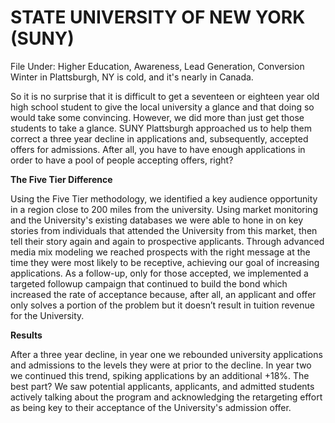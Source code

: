 # STATE UNIVERSITY OF NEW YORK (SUNY)

File Under: Higher Education, Awareness, Lead Generation, Conversion Winter in Plattsburgh, NY is cold, and it's nearly in Canada.&#x20;

So it is no surprise that it is difficult to get a seventeen or eighteen year old high school student to give the local university a glance and that doing so would take some convincing. However, we did more than just get those students to take a glance. SUNY Plattsburgh approached us to help them correct a three year decline in applications and, subsequently, accepted offers for admissions. After all, you have to have enough applications in order to have a pool of people accepting offers, right?

**The Five Tier Difference**&#x20;

Using the Five Tier methodology, we identified a key audience opportunity in a region close to 200 miles from the university. Using market monitoring and the University's existing databases we were able to hone in on key stories from individuals that attended the University from this market, then tell their story again and again to prospective applicants. Through advanced media mix modeling we reached prospects with the right message at the time they were most likely to be receptive, achieving our goal of increasing applications. As a follow-up, only for those accepted, we implemented a targeted followup campaign that continued to build the bond which increased the rate of acceptance because, after all, an applicant and offer only solves a portion of the problem but it doesn’t result in tuition revenue for the University.

**Results**&#x20;

After a three year decline, in year one we rebounded university applications and admissions to the levels they were at prior to the decline. In year two we continued this trend, spiking applications by an additional +18%. The best part? We saw potential applicants, applicants, and admitted students actively talking about the program and acknowledging the retargeting effort as being key to their acceptance of the University's admission offer.
